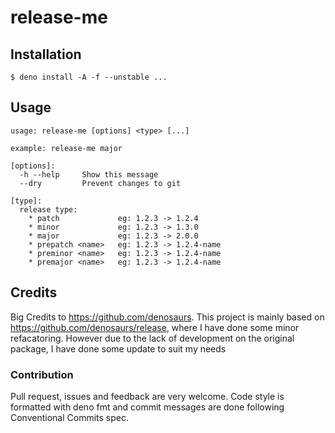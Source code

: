 # release-me


## Installation

```
$ deno install -A -f --unstable ...
```

## Usage

```
usage: release-me [options] <type> [...]

example: release-me major

[options]:
  -h --help     Show this message
  --dry         Prevent changes to git

[type]:
  release type:
    * patch             eg: 1.2.3 -> 1.2.4
    * minor             eg: 1.2.3 -> 1.3.0
    * major             eg: 1.2.3 -> 2.0.0
    * prepatch <name>   eg: 1.2.3 -> 1.2.4-name
    * preminor <name>   eg: 1.2.3 -> 1.2.4-name
    * premajor <name>   eg: 1.2.3 -> 1.2.4-name
```

## Credits

Big Credits to https://github.com/denosaurs. This project is mainly based on https://github.com/denosaurs/release, where I have done some minor refacatoring.
However due to the lack of development on the original package, I have done some update to suit my needs

### Contribution

Pull request, issues and feedback are very welcome. Code style is formatted with
deno fmt and commit messages are done following Conventional Commits spec.
